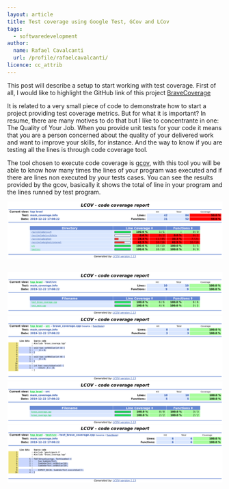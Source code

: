 ```yaml
---
layout: article
title: Test coverage using Google Test, GCov and LCov
tags:
  - softwaredevelopment
author:
  name: Rafael Cavalcanti
  url: /profile/rafaelcavalcanti/
licence: cc_attrib
---
```


This post will describe a setup to start working with test coverage. First of all, I would like to highlight the GitHub link of this project [BraveCoverage](https://github.com/dr-kino/BraveCoverage)

It is related to a very small piece of code to demonstrate how to start a project providing test coverage metrics. But for what it is important? In resume, there are many motives to do that but I like to concentrante in one: The Quality of Your Job. When you provide unit tests for your code it means that you are a person concerned about the quality of your delivered work and want to improve your skills, for instance. And the way to know if you are testing all the lines is through code coverage tool.

The tool chosen to execute code coverage is [gcov](https://linux.die.net/man/1/gcov), with this tool you will be able to know how many times the lines of your program was executed and if there are lines non executed by your tests cases. You can see the results provided by the gcov, basically it shows the total of line in your program and the lines runned by test program.

<img src="/images/posts/00005-E.png" />


``` 

```

<img src="/images/posts/00005-A.png" />

<img src="/images/posts/00005-C.png" />

<img src="/images/posts/00005-B.png" />

<img src="/images/posts/00005-D.png" />
